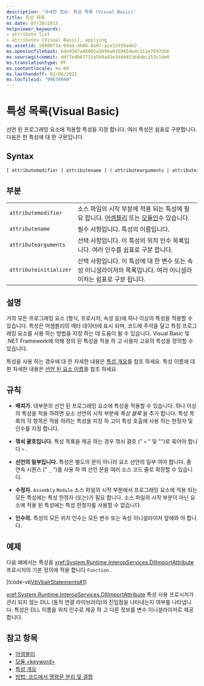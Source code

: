 ```yaml
---
description: '자세한 정보: 특성 목록 (Visual Basic)'
title: 특성 목록
ms.date: 07/20/2015
helpviewer_keywords:
- attribute list
- attributes [Visual Basic], applying
ms.assetid: 5880073a-68a4-4b6b-8a07-ace32959a4e2
ms.openlocfilehash: bde9387a48001a2696a6f69454edc311e7597bb6
ms.sourcegitcommit: ddf7edb67715a5b9a45e3dd44536dabc153c1de0
ms.translationtype: MT
ms.contentlocale: ko-KR
ms.lasthandoff: 02/06/2021
ms.locfileid: "99674040"
---
```

# <a name="attribute-list-visual-basic"></a>특성 목록(Visual Basic)

선언 된 프로그래밍 요소에 적용할 특성을 지정 합니다. 여러 특성은 쉼표로 구분합니다. 다음은 한 특성에 대 한 구문입니다.  
  
## <a name="syntax"></a>Syntax  
  
```vb  
[ attributemodifier ] attributename [ ( attributearguments | attributeinitializer ) ]  
```  
  
## <a name="parts"></a>부분  

|||
|---|---|
|`attributemodifier`|소스 파일의 시작 부분에 적용 되는 특성에 필요 합니다. [어셈블리](../modifiers/assembly.md) 또는 [모듈인](../modifiers/module-keyword.md)수 있습니다.|
|`attributename`| 필수 사항입니다. 특성의 이름입니다.|
|`attributearguments`|선택 사항입니다. 이 특성의 위치 인수 목록입니다. 여러 인수를 쉼표로 구분 합니다.|
|`attributeinitializer`|선택 사항입니다. 이 특성에 대 한 변수 또는 속성 이니셜라이저의 목록입니다. 여러 이니셜라이저는 쉼표로 구분 됩니다.|
  
## <a name="remarks"></a>설명  

 거의 모든 프로그래밍 요소 (형식, 프로시저, 속성 등)에 하나 이상의 특성을 적용할 수 있습니다. 특성은 어셈블리의 메타 데이터에 표시 되며, 코드에 주석을 달고 특정 프로그래밍 요소를 사용 하는 방법을 지정 하는 데 도움이 될 수 있습니다. Visual Basic 및 .NET Framework에 의해 정의 된 특성을 적용 하 고 사용자 고유의 특성을 정의할 수 있습니다.  

 특성을 사용 하는 경우에 대 한 자세한 내용은 [특성 개요](../../programming-guide/concepts/attributes/index.md)를 참조 하세요. 특성 이름에 대 한 자세한 내용은 [선언 된 요소 이름](../../programming-guide/language-features/declared-elements/declared-element-names.md)을 참조 하세요.  
  
## <a name="rules"></a>규칙  
  
- **배치가.** 대부분의 선언 된 프로그래밍 요소에 특성을 적용할 수 있습니다. 하나 이상의 특성을 적용 하려면 요소 선언의 시작 부분에 *특성 블록* 을 추가 합니다. 특성 목록의 각 항목은 적용 하려는 특성을 지정 하 고이 특성 호출에 사용 하는 한정자 및 인수를 지정 합니다.  
  
- **꺾쇠 괄호입니다.** 특성 목록을 제공 하는 경우 꺾쇠 괄호 (" `<` " 및 "")로 묶어야 합니다 `>` .  
  
- **선언의 일부입니다.** 특성은 별도의 문이 아니라 요소 선언의 일부 여야 합니다. 줄 연속 시퀀스 (" `_` ")를 사용 하 여 선언 문을 여러 소스 코드 줄로 확장할 수 있습니다.  
  
- **수정자.** `Assembly` `Module` 소스 파일의 시작 부분에서 프로그래밍 요소에 적용 되는 모든 특성에는 특성 한정자 (또는)가 필요 합니다. 소스 파일의 시작 부분이 아닌 요소에 적용 된 특성에는 특성 한정자를 사용할 수 없습니다.  
  
- **인수의.** 특성의 모든 위치 인수는 모든 변수 또는 속성 이니셜라이저 앞에와 야 합니다.  
  
## <a name="example"></a>예제  

 다음 예에서는 특성을 <xref:System.Runtime.InteropServices.DllImportAttribute> 프로시저의 기본 정의에 적용 합니다 `Function` .  
  
 [!code-vb[VbVbalrStatements#1](~/samples/snippets/visualbasic/VS_Snippets_VBCSharp/VbVbalrStatements/VB/Class1.vb#1)]  
  
 <xref:System.Runtime.InteropServices.DllImportAttribute> 특성 사용 프로시저가 관리 되지 않는 DLL (동적 연결 라이브러리)의 진입점을 나타내는지 여부를 나타냅니다. 특성은 DLL 이름을 위치 인수로 제공 하 고 다른 정보를 변수 이니셜라이저로 제공 합니다.  
  
## <a name="see-also"></a>참고 항목

- [어셈블리](../modifiers/assembly.md)
- [모듈 \<keyword>](../modifiers/module-keyword.md)
- [특성 개요](../../programming-guide/concepts/attributes/index.md)
- [방법: 코드에서 명령문 분리 및 결합](../../programming-guide/program-structure/how-to-break-and-combine-statements-in-code.md)
